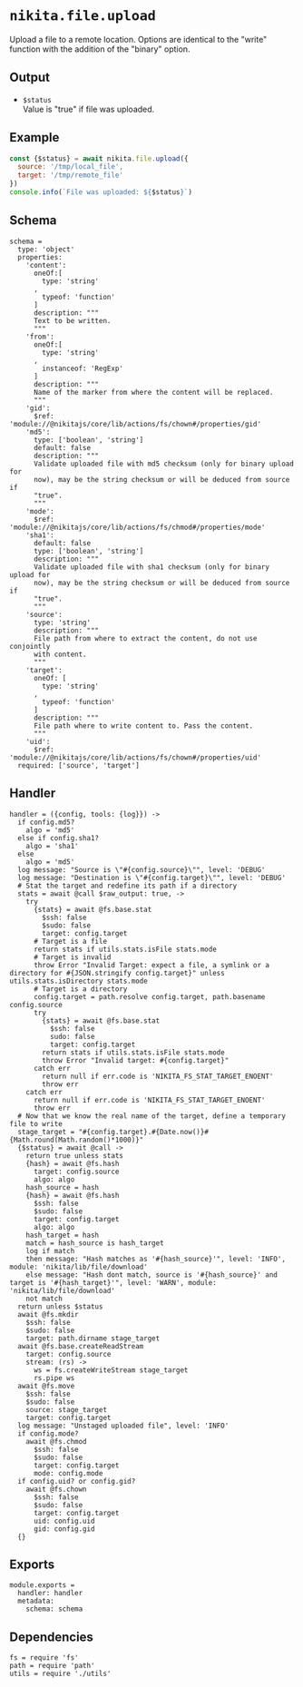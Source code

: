 
# `nikita.file.upload`

Upload a file to a remote location. Options are identical to the "write"
function with the addition of the "binary" option.

## Output

* `$status`   
  Value is "true" if file was uploaded.

## Example

```js
const {$status} = await nikita.file.upload({
  source: '/tmp/local_file',
  target: '/tmp/remote_file'
})
console.info(`File was uploaded: ${$status}`)
```

## Schema

    schema =
      type: 'object'
      properties:
        'content':
          oneOf:[
            type: 'string'
          ,
            typeof: 'function'
          ]
          description: """
          Text to be written.
          """
        'from':
          oneOf:[
            type: 'string'
          ,
            instanceof: 'RegExp'
          ]
          description: """
          Name of the marker from where the content will be replaced.
          """
        'gid':
          $ref: 'module://@nikitajs/core/lib/actions/fs/chown#/properties/gid'
        'md5':
          type: ['boolean', 'string']
          default: false
          description: """
          Validate uploaded file with md5 checksum (only for binary upload for
          now), may be the string checksum or will be deduced from source if
          "true".
          """
        'mode':
          $ref: 'module://@nikitajs/core/lib/actions/fs/chmod#/properties/mode'
        'sha1':
          default: false
          type: ['boolean', 'string']
          description: """
          Validate uploaded file with sha1 checksum (only for binary upload for
          now), may be the string checksum or will be deduced from source if
          "true".
          """
        'source':
          type: 'string'
          description: """
          File path from where to extract the content, do not use conjointly
          with content.
          """
        'target':
          oneOf: [
            type: 'string'
          ,
            typeof: 'function'
          ]
          description: """
          File path where to write content to. Pass the content.
          """
        'uid':
          $ref: 'module://@nikitajs/core/lib/actions/fs/chown#/properties/uid'
      required: ['source', 'target']

## Handler

    handler = ({config, tools: {log}}) ->
      if config.md5?
        algo = 'md5'
      else if config.sha1?
        algo = 'sha1'
      else
        algo = 'md5'
      log message: "Source is \"#{config.source}\"", level: 'DEBUG'
      log message: "Destination is \"#{config.target}\"", level: 'DEBUG'
      # Stat the target and redefine its path if a directory
      stats = await @call $raw_output: true, ->
        try
          {stats} = await @fs.base.stat
            $ssh: false
            $sudo: false
            target: config.target
          # Target is a file
          return stats if utils.stats.isFile stats.mode
          # Target is invalid
          throw Error "Invalid Target: expect a file, a symlink or a directory for #{JSON.stringify config.target}" unless utils.stats.isDirectory stats.mode
          # Target is a directory
          config.target = path.resolve config.target, path.basename config.source
          try
            {stats} = await @fs.base.stat
              $ssh: false
              sudo: false
              target: config.target
            return stats if utils.stats.isFile stats.mode
            throw Error "Invalid target: #{config.target}"
          catch err
            return null if err.code is 'NIKITA_FS_STAT_TARGET_ENOENT'
            throw err
        catch err
          return null if err.code is 'NIKITA_FS_STAT_TARGET_ENOENT'
          throw err
      # Now that we know the real name of the target, define a temporary file to write
      stage_target = "#{config.target}.#{Date.now()}#{Math.round(Math.random()*1000)}"
      {$status} = await @call ->
        return true unless stats
        {hash} = await @fs.hash
          target: config.source
          algo: algo
        hash_source = hash
        {hash} = await @fs.hash
          $ssh: false
          $sudo: false
          target: config.target
          algo: algo
        hash_target = hash
        match = hash_source is hash_target
        log if match
        then message: "Hash matches as '#{hash_source}'", level: 'INFO', module: 'nikita/lib/file/download'
        else message: "Hash dont match, source is '#{hash_source}' and target is '#{hash_target}'", level: 'WARN', module: 'nikita/lib/file/download'
        not match
      return unless $status
      await @fs.mkdir
        $ssh: false
        $sudo: false
        target: path.dirname stage_target
      await @fs.base.createReadStream
        target: config.source
        stream: (rs) ->
          ws = fs.createWriteStream stage_target
          rs.pipe ws
      await @fs.move
        $ssh: false
        $sudo: false
        source: stage_target
        target: config.target
      log message: "Unstaged uploaded file", level: 'INFO'
      if config.mode?
        await @fs.chmod
          $ssh: false
          $sudo: false
          target: config.target
          mode: config.mode
      if config.uid? or config.gid?
        await @fs.chown
          $ssh: false
          $sudo: false
          target: config.target
          uid: config.uid
          gid: config.gid
      {}

## Exports

    module.exports =
      handler: handler
      metadata:
        schema: schema

## Dependencies

    fs = require 'fs'
    path = require 'path'
    utils = require './utils'
